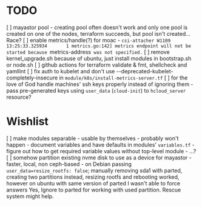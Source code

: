 # TODO

[ ] mayastor pool - creating pool often doesn't work and only one pool is created on one of the nodes, terraform succeeds, but pool isn't created... Race?
[ ] enable metrics/handle(?) for moac
    - `csi-attacher W1109 13:25:33.325934       1 metrics.go:142] metrics endpoint will not be started because `metrics-address` was not specified.`
[ ] remove kernel_upgrade.sh because of ubuntu, just install modules in bootstrap.sh or node.sh
[ ] github actions for terraform validate & fmt, shellcheck and yamllint
[ ] fix auth to kubelet and don't use --deprecated-kubelet-completely-insecure in `module/k8s/install-metrics-server.tf`
[ ] for the love of God handle machines' ssh keys properly instead of ignoring them
    - pass pre-generated keys using `user_data` (`cloud-init`) to `hcloud_server` resource?

# Wishlist

[ ] make modules separable - usable by themselves - probably won't happen
    - document variables and have defaults in modules' `variables.tf`
    - figure out how to get required variable values without top-level module
    - ...?
[ ] somehow partition existing nvme disk to use as a device for mayastor - faster, local, non ceph-based
    - on Debian passing `user_data=resize_rootfs: false`; manually removing sda1 with parted, creating two partitions instead, resizing rootfs and rebooting worked, however on ubuntu with same version of parted I wasn't able to force answers Yes, Ignore to parted for working with used partition. Rescue system might help.
